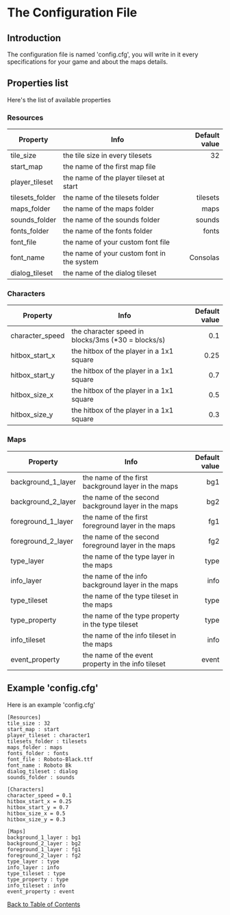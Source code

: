 # The Configuration File
## Introduction
The configuration file is named 'config.cfg', you will write in it every specifications for your game and about the maps details. 

## Properties list
Here's the list of available properties
### Resources
| Property | Info | Default value |
|-|-|-:|
| tile_size | the tile size in every tilesets | 32 |
| start_map | the name of the first map file |  |
| player_tileset | the name of the player tileset at start |  |
| tilesets_folder | the name of the tilesets folder  | tilesets |
| maps_folder | the name of the maps folder | maps |
| sounds_folder | the name of the sounds folder | sounds |
| fonts_folder | the name of the fonts folder | fonts |
| font_file | the name of your custom font file |  |
| font_name | the name of your custom font in the system | Consolas |
| dialog_tileset | the name of the dialog tileset |  |

### Characters
| Property | Info | Default value |
|-|-|-:|
| character_speed | the character speed in blocks/3ms (*30 = blocks/s) | 0.1 |
| hitbox_start_x | the hitbox of the player in a 1x1 square | 0.25 |
| hitbox_start_y | the hitbox of the player in a 1x1 square | 0.7 |
| hitbox_size_x | the hitbox of the player in a 1x1 square | 0.5 |
| hitbox_size_y | the hitbox of the player in a 1x1 square | 0.3 |

### Maps
| Property | Info | Default value |
|-|-|-:|
| background_1_layer | the name of the first background layer in the maps | bg1 |
| background_2_layer | the name of the second background layer in the maps | bg2 |
| foreground_1_layer | the name of the first foreground layer in the maps | fg1 |
| foreground_2_layer | the name of the second foreground layer in the maps | fg2 |
| type_layer | the name of the type layer in the maps | type |
| info_layer | the name of the info background layer in the maps | info |
| type_tileset | the name of the type tileset in the maps | type |
| type_property | the name of the type property in the type tileset | type |
| info_tileset | the name of the info tileset in the maps | info |
| event_property | the name of the event property in the info tileset | event |

## Example 'config.cfg'
Here is an example 'config.cfg'

	[Resources]
	tile_size : 32
	start_map : start
	player_tileset : character1
	tilesets_folder : tilesets
	maps_folder : maps
	fonts_folder : fonts
	font_file : Roboto-Black.ttf
	font_name : Roboto Bk
	dialog_tileset : dialog
	sounds_folder : sounds
	
	[Characters]
	character_speed = 0.1
	hitbox_start_x = 0.25
	hitbox_start_y = 0.7
	hitbox_size_x = 0.5
	hitbox_size_y = 0.3
	
	[Maps]
	background_1_layer : bg1
	background_2_layer : bg2
	foreground_1_layer : fg1
	foreground_2_layer : fg2
	type_layer : type
	info_layer : info
	type_tileset : type
	type_property : type
	info_tileset : info
	event_property : event


[Back to Table of Contents](Documentation.md#table-of-contents)